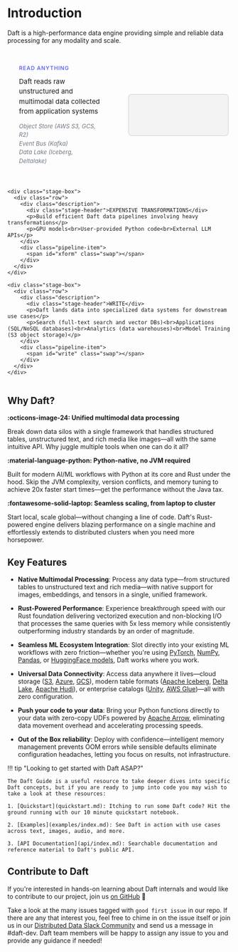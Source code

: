 # Introduction

Daft is a high-performance data engine providing simple and reliable data processing for any modality and scale.

<style>
  .daft-pipeline-component {
    color: #1a1a1a;
    font-family: Inter, ui-sans-serif, system-ui, -apple-system, Segoe UI, Roboto, "Helvetica Neue", Arial, "Apple Color Emoji", "Segoe UI Emoji";
    margin: 20px 0;
  }

  /* Dark mode overrides */
  @media (prefers-color-scheme: dark) {
    .daft-pipeline-component {
      color: #f4f7ff;
    }
    .daft-pipeline-component .stage-header {
      color: #c7d2fe;
    }
    .daft-pipeline-component .description p {
      color: #f4f7ff;
    }
    .daft-pipeline-component .description p:last-child {
      color: rgba(199, 210, 254, 0.7);
    }
    .daft-pipeline-component .source-comment {
      color: rgba(199, 210, 254, 0.7);
    }
    .daft-pipeline-component .pipeline-item {
      background: rgba(255,255,255,.02);
      border-color: rgba(255,255,255,.08);
      color: #f4f7ff;
    }
  }

  /* Material for MkDocs dark mode */
  [data-md-color-scheme="slate"] .daft-pipeline-component {
    color: #f4f7ff;
  }
  [data-md-color-scheme="slate"] .daft-pipeline-component .stage-header {
    color: #c7d2fe;
  }
  [data-md-color-scheme="slate"] .daft-pipeline-component .description p {
    color: #f4f7ff;
  }
  [data-md-color-scheme="slate"] .daft-pipeline-component .description p:last-child {
    color: rgba(199, 210, 254, 0.7);
  }
  [data-md-color-scheme="slate"] .daft-pipeline-component .source-comment {
    color: rgba(199, 210, 254, 0.7);
  }
  [data-md-color-scheme="slate"] .daft-pipeline-component .pipeline-item {
    background: rgba(255,255,255,.02);
    border-color: rgba(255,255,255,.08);
    color: #f4f7ff;
  }

  .daft-pipeline-component .container {
    max-width: 1200px;
    margin: 0 auto;
    display: flex;
    flex-direction: column;
    gap: 12px;
  }

  .daft-pipeline-component .stage-box {
    padding: 6px;
  }

  .daft-pipeline-component .row {
    display: grid;
    grid-template-columns: 1fr 1fr;
    gap: 40px;
    align-items: center;
  }

  .daft-pipeline-component .stage-header {
    font-weight: 600;
    text-transform: uppercase;
    letter-spacing: .08em;
    color: #6366f1;
    font-size: clamp(12px, 1.2vw, 14px);
    margin-bottom: 12px;
  }

  .daft-pipeline-component .description {
    padding: 20px;
    display: flex;
    flex-direction: column;
    justify-content: center;
  }

  .daft-pipeline-component .description p {
    margin: 0 0 12px 0;
    line-height: 1.5;
    color: #1a1a1a;
    font-size: 15px;
  }

  .daft-pipeline-component .description p:last-child {
    margin: 0;
    font-size: 13px;
    color: rgba(75, 85, 99, 0.8);
    font-style: italic;
  }

  .daft-pipeline-component .source-comment {
    color: rgba(75, 85, 99, 0.8);
  }

  .daft-pipeline-component .pipeline-item {
    background: rgba(0,0,0,.04);
    border: 1px solid rgba(0,0,0,.15);
    border-radius: 8px;
    padding: 16px 20px;
    display: flex;
    align-items: center;
    min-height: 60px;
    font-family: ui-monospace, SFMono-Regular, Menlo, Monaco, Consolas, "Liberation Mono", "Courier New", monospace;
    font-size: clamp(13px, 1.8vw, 16px);
    color: #1a1a1a;
  }

  .daft-pipeline-component .type {
    display: inline-block;
    white-space: normal;
    word-wrap: break-word;
  }

  .daft-pipeline-component .cursor {
    color: #ff00ff;
    animation: daft-caret .9s steps(1,end) infinite;
  }

  @keyframes daft-caret {
    50% { opacity: 0; }
  }

  .daft-pipeline-component .cursor-fade {
    color: #ff00ff;
    animation: daft-cursor-fade 400ms ease-out forwards;
    transform-origin: bottom right;
    display: inline-block;
  }

  @keyframes daft-cursor-fade {
    0% {
      opacity: 1;
      transform: rotate(0deg);
    }
    100% {
      opacity: 0;
      transform: rotate(10deg);
    }
  }

  @media (max-width: 720px) {
    .daft-pipeline-component .stage-box {
      padding: 8px;
    }
    .daft-pipeline-component .row {
      grid-template-columns: 1fr;
      gap: 20px;
    }
    .daft-pipeline-component .pipeline-item {
      min-height: 80px;
      padding: 12px 16px;
    }
    .daft-pipeline-component .description p:last-child {
      font-size: 12px;
      margin-top: 4px;
    }
  }
</style>

<div class="daft-pipeline-component">
  <div class="container">
    <div class="stage-box">
      <div class="row">
        <div class="description">
          <div class="stage-header">READ ANYTHING</div>
          <p>Daft reads raw unstructured and multimodal data collected from application systems</p>
          <p>Object Store (AWS S3, GCS, R2)<br>Event Bus (Kafka)<br>Data Lake (Iceberg, Deltalake)</p>
        </div>
        <div class="pipeline-item">
          <span id="read" class="swap"></span>
        </div>
      </div>
    </div>

    <div class="stage-box">
      <div class="row">
        <div class="description">
          <div class="stage-header">EXPENSIVE TRANSFORMATIONS</div>
          <p>Build efficient Daft data pipelines involving heavy transformations</p>
          <p>GPU models<br>User-provided Python code<br>External LLM APIs</p>
        </div>
        <div class="pipeline-item">
          <span id="xform" class="swap"></span>
        </div>
      </div>
    </div>

    <div class="stage-box">
      <div class="row">
        <div class="description">
          <div class="stage-header">WRITE</div>
          <p>Daft lands data into specialized data systems for downstream use cases</p>
          <p>Search (full-text search and vector DBs)<br>Applications (SQL/NoSQL databases)<br>Analytics (data warehouses)<br>Model Training (S3 object storage)</p>
        </div>
        <div class="pipeline-item">
          <span id="write" class="swap"></span>
        </div>
      </div>
    </div>
  </div>
</div>

<script>

// Hierarchical data buckets by modality with transform-to-write mappings
const MODALITIES = {
  "Images": {
    sources: ["*.jpeg files in S3", "URLs in database", "*.parquet on Huggingface"],
    transforms: {
      "OCR for text extraction": {
        details: ["# use Tesseract OCR engine", "# use Azure Computer Vision API"],
        destinations: {
          "Elasticsearch": "# for full-text search"
        }
      },
      "Image captioning with LLM": {
        details: ["# use qwen model on H100 GPU"],
        destinations: {
          "PostgreSQL": "# for querying by webapps",
          "MongoDB": "# for querying by webapps"
        }
      },
      "Object detection": {
        details: ["# use YOLOv8 model on GPU", "# use Azure Object Detection APIs"],
        destinations: {
          "PostgreSQL": "# for querying by webapps",
          "MySQL": "# for querying by webapps"
        }
      },
      "Generate embeddings": {
        details: ["# use CLIP model on GPU", "# use OpenAI text-embedding-3"],
        destinations: {
          "Turbopuffer": "# for vector search",
          "LanceDB": "# for vector search"
        }
      }
    }
  },
  "Documents": {
    sources: ["*.pdf files in S3", "*.docx files in GCS", "*.html files in R2", "*.parquet on Huggingface"],
    transforms: {
      "OCR for text extraction": {
        details: ["# use Tesseract OCR engine", "# use EasyOCR with GPU acceleration", "# use Azure Computer Vision API"],
        destinations: {
          "Elasticsearch": "# for full-text search"
        }
      },
      "Structured data extraction": {
        details: ["# use OpenAI's API for gpt-4o", "# use Azure Form Recognizer APIs"],
        destinations: {
          "BigQuery": "# for analytics",
          "Snowflake": "# for analytics",
          "Databricks": "# for analytics"
        }
      },
      "Generate embeddings": {
        details: ["# use OpenAI's API for text-embedding-3", "# use sentence-transformers on GPU"],
        destinations: {
          "Turbopuffer": "# for vector search",
          "LanceDB": "# for vector search"
        }
      },
      "PII detection": {
        details: ["# use spaCy NER model", "# use Azure PII detection"],
        destinations: {
          "BigQuery": "# for analytics",
          "Snowflake": "# for analytics",
          "Databricks": "# for analytics"
        }
      },
      "Chunking + deduplication": {
        details: ["# use daft default splitting"],
        destinations: {
          "Parquet": "# for data lake storage"
        }
      }
    }
  },
  "Video": {
    sources: ["*.mp4 files in S3", "URLs in CSVs", "*.parquet on Huggingface"],
    transforms: {
      "Video captioning": {
        details: ["# custom Python code: extract audio and transcribe"],
        destinations: {
          "PostgreSQL": "# for querying by webapps"
        }
      },
      "Scene detection": {
        details: ["# use OpenCV scene detection", "# use PySceneDetect library"],
        destinations: {
          "AWS S3": "# for object storage"
        }
      },
      "Audio transcription": {
        details: ["# use Whisper model on GPU", "# use Azure Speech Services API"],
        destinations: {
          "PostgreSQL": "# for querying by webapps",
          "MongoDB": "# for querying by webapps",
          "Elasticsearch": "# for full-text search"
        }
      },
      "Generate embeddings": {
        details: ["# use CLIP model on CPU", "# use CLIP model on GPU"],
        destinations: {
          "Turbopuffer": "# for vector search",
          "LanceDB": "# for vector search"
        }
      }
    }
  },
  "Audio (WAV/MP3/FLAC)": {
    sources: ["*.wav files in S3", "URLs in database", "*.parquet on Huggingface"],
    transforms: {
      "Transcription with Whisper": {
        details: ["# use Whisper.cpp on CPU", "# use Azure Speech Services API"],
        destinations: {
          "PostgreSQL": "# for querying by webapps",
          "MongoDB": "# for querying by webapps",
          "Elasticsearch": "# for full-text search"
        }
      },
      "Speaker identification": {
        details: ["# use custom Python code with pyannote.audio", "# use Azure Speaker Recognition API"],
        destinations: {
          "PostgreSQL": "# for querying by webapps",
          "MySQL": "# for querying by webapps"
        }
      },
      "Emotion detection": {
        details: ["# use custom Python code with wav2vec2", "# use Azure Emotion API"],
        destinations: {
          "BigQuery": "# for analytics",
          "Snowflake": "# for analytics",
          "Databricks": "# for analytics"
        }
      },
      "Generate embeddings": {
        details: ["# use custom Python code with wav2vec2", "# use OpenAI's endpoint for text-embedding-3"],
        destinations: {
          "Turbopuffer": "# for vector search",
          "LanceDB": "# for vector search"
        }
      }
    }
  },
  "AI Agent Logs": {
    sources: ["JSON logs in Kafka", "JSON-lines in S3"],
    transforms: {
      "LLM summarization": {
        details: ["# use OpenAI gpt-4o endpoint", "# use Claude 3.5 Sonnet API endpoint", "# use custom summarization model on GPUs"],
        destinations: {
          "PostgreSQL": "# for querying by webapps",
          "MySQL": "# for querying by webapps"
        }
      },
      "Generate embeddings": {
        details: ["# use OpenAI's endpoint for text-embedding-3", "# use sentence-transformers on GPUs", "# use BERT model on GPUs"],
        destinations: {
          "Turbopuffer": "# for vector search",
          "LanceDB": "# for vector search"
        }
      }
    }
  }
};

// Helpers
const q = (id) => document.getElementById(id);

// Wait for DOM to be ready
function waitForElements() {
    const els = { read: q("read"), xform: q("xform"), write: q("write") };
    if (els.read && els.xform && els.write) {
        return els;
    }
    return null;
}

function pick(list, last) {
    if (list.length < 2) return list[0];
    let choice;
    do choice = list[(Math.random() * list.length) | 0];
    while (choice === last);
    return choice;
}

// Typewriter effect
async function typeTo(el, text) {
    if (!el) return; // Safety check for null elements

    const speed = 12 + Math.random() * 10;
    el.innerHTML = "";
    const span = document.createElement("span");
    span.className = "type";
    el.appendChild(span);

    for (let i = 0; i <= text.length; i++) {
        const currentText = text.slice(0, i);
        const lines = currentText.split('\n');
        const formattedLines = lines.map(line => {
            if (line.startsWith('# ')) {
                return `<span class="source-comment">${line}</span>`;
            }
            return line;
        });
        span.innerHTML = formattedLines.join('\n') + '<span class="cursor">█</span>';
        await new Promise(r => setTimeout(r, speed));
    }

    // Let cursor blink for a moment, then fade away
    const cursor = span.querySelector('.cursor');
    if (cursor) {
        setTimeout(() => {
            cursor.classList.remove('cursor');
            cursor.classList.add('cursor-fade');
        }, 2200); // Keep blinking for N seconds before fading
    }
}

// Cycle logic
let last = { read: null, xform: null, write: null, source: null, detail: null };
async function shuffleAll() {
    const els = waitForElements();
    if (!els) return; // Exit if elements aren't ready

    const modalities = Object.keys(MODALITIES);
    const read = pick(modalities, last.read);
    const modality = MODALITIES[read];
    const source = pick(modality.sources, last.source);
    const transforms = Object.keys(modality.transforms);
    const xform = pick(transforms, last.xform);
    const transformData = modality.transforms[xform];
    const detail = pick(transformData.details, last.detail);
    const destinations = Object.keys(transformData.destinations);
    const write = pick(destinations, last.write);
    const writeUseCase = transformData.destinations[write];
    last = { read, xform, write, source, detail };

    await Promise.all([
        typeTo(els.read, read + "\n" + "# " + source),
        typeTo(els.xform, xform + "\n" + detail),
        typeTo(els.write, write + "\n" + writeUseCase)
    ]);
}

// Auto-advance with delay
async function runCycle() {
    await shuffleAll();
    await new Promise(resolve => setTimeout(resolve, 8000));
}

// Start the cycle
runCycle();
setInterval(runCycle, 4600);
</script>

## Why Daft?

**:octicons-image-24: Unified multimodal data processing**

Break down data silos with a single framework that handles structured tables, unstructured text, and rich media like images—all with the same intuitive API. Why juggle multiple tools when one can do it all?

**:material-language-python: Python-native, no JVM required**

Built for modern AI/ML workflows with Python at its core and Rust under the hood. Skip the JVM complexity, version conflicts, and memory tuning to achieve 20x faster start times—get the performance without the Java tax.

**:fontawesome-solid-laptop: Seamless scaling, from laptop to cluster**

Start local, scale global—without changing a line of code. Daft's Rust-powered engine delivers blazing performance on a single machine and effortlessly extends to distributed clusters when you need more horsepower.

## Key Features

* **Native Multimodal Processing**: Process any data type—from structured tables to unstructured text and rich media—with native support for images, embeddings, and tensors in a single, unified framework.

* **Rust-Powered Performance**: Experience breakthrough speed with our Rust foundation delivering vectorized execution and non-blocking I/O that processes the same queries with 5x less memory while consistently outperforming industry standards by an order of magnitude.

* **Seamless ML Ecosystem Integration**: Slot directly into your existing ML workflows with zero friction—whether you're using [PyTorch](https://pytorch.org/), [NumPy](https://numpy.org/), [Pandas](https://pandas.pydata.org/), or [HuggingFace models](https://huggingface.co/models), Daft works where you work.

* **Universal Data Connectivity**: Access data anywhere it lives—cloud storage ([S3](https://aws.amazon.com/s3/), [Azure](https://azure.microsoft.com/en-us/), [GCS](https://cloud.google.com/storage)), modern table formats ([Apache Iceberg](https://iceberg.apache.org/), [Delta Lake](https://delta.io/), [Apache Hudi](https://hudi.apache.org/)), or enterprise catalogs ([Unity](https://www.unitycatalog.io/), [AWS Glue](https://aws.amazon.com/glue/))—all with zero configuration.

* **Push your code to your data**: Bring your Python functions directly to your data with zero-copy UDFs powered by [Apache Arrow](https://arrow.apache.org/), eliminating data movement overhead and accelerating processing speeds.

* **Out of the Box reliability**: Deploy with confidence—intelligent memory management prevents OOM errors while sensible defaults eliminate configuration headaches, letting you focus on results, not infrastructure.

!!! tip "Looking to get started with Daft ASAP?"

    The Daft Guide is a useful resource to take deeper dives into specific Daft concepts, but if you are ready to jump into code you may wish to take a look at these resources:

    1. [Quickstart](quickstart.md): Itching to run some Daft code? Hit the ground running with our 10 minute quickstart notebook.

    2. [Examples](examples/index.md): See Daft in action with use cases across text, images, audio, and more.

    3. [API Documentation](api/index.md): Searchable documentation and reference material to Daft's public API.

## Contribute to Daft

If you're interested in hands-on learning about Daft internals and would like to contribute to our project, join us [on GitHub](https://github.com/Eventual-Inc/Daft) 🚀

Take a look at the many issues tagged with `good first issue` in our repo. If there are any that interest you, feel free to chime in on the issue itself or join us in our [Distributed Data Slack Community](https://join.slack.com/t/dist-data/shared_invite/zt-2e77olvxw-uyZcPPV1SRchhi8ah6ZCtg) and send us a message in #daft-dev. Daft team members will be happy to assign any issue to you and provide any guidance if needed!

<!-- ## Frequently Asked Questions

todo(docs - jay): Add answers to each and more questions if necessary

??? quote "What does Daft do well? (or What should I use Daft for?)"

    todo(docs): this is from 10 min quickstart, filler answer for now

    Daft is the right tool for you if you are working with:

    - **Large datasets** that don't fit into memory or would benefit from parallelization
    - **Multimodal data types** such as images, JSON, vector embeddings, and tensors
    - **Formats that support data skipping** through automatic partition pruning and stats-based file pruning for filter predicates
    - **ML workloads** that would benefit from interact computation within a DataFrame (via UDFs)

??? quote "What should I *not* use Daft for?"

??? quote "How do I know if Daft is the right framework for me?"

    See [DataFrame Comparison](resources/dataframe_comparison.md)

??? quote "What is the difference between Daft and Ray?"

??? quote "What is the difference between Daft and Spark?"

??? quote "How does Daft perform at large scales vs other data engines?"

    See [Benchmarks](resources/benchmarks/tpch.md)

??? quote "What is the technical architecture of Daft?"

    See [Technical Architecture](resources/architecture.md)

??? quote "Does Daft perform any telemetry?"

    See [Telemetry](resources/telemetry.md) -->
